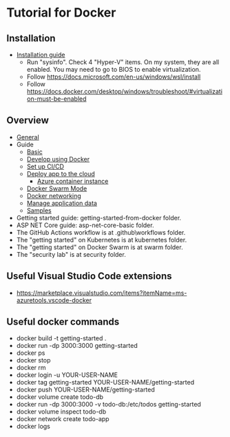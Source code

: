 # Tutorial for Docker

## Installation

- [Installation guide](https://docs.docker.com/desktop/windows/install/)
   - Run "sysinfo". Check 4 "Hyper-V" items. On my system, they are all enabled. You may need to go to BIOS to enable virtualization.
   - Follow https://docs.microsoft.com/en-us/windows/wsl/install
   - Follow https://docs.docker.com/desktop/windows/troubleshoot/#virtualization-must-be-enabled

## Overview

- [General](https://docs.docker.com/)
- Guide
   - [Basic](https://docs.microsoft.com/en-us/learn/modules/intro-to-docker-containers/)
   - [Develop using Docker](https://docs.docker.com/develop/)
   - [Set up CI/CD](https://docs.docker.com/ci-cd/best-practices/)
   - [Deploy app to the cloud](https://docs.docker.com/cloud/aci-integration/)
      - [Azure container instance](https://azure.microsoft.com/en-us/services/container-instances/#overview)
   - [Docker Swarm Mode](https://docs.docker.com/engine/swarm/)
   - [Docker networking](https://docs.docker.com/network/)
   - [Manage application data](https://docs.docker.com/storage/)
   - [Samples](https://docs.docker.com/samples/#tutorial-labs)
- Getting started guide: getting-started-from-docker folder.
- ASP NET Core guide: asp-net-core-basic folder.
- The GitHub Actions workflow is at .github\workflows folder.
- The "getting started" on Kubernetes is at kubernetes folder.
- The "getting started" on Docker Swarm is at swarm folder.
- The "security lab" is at security folder.

## Useful Visual Studio Code extensions

- https://marketplace.visualstudio.com/items?itemName=ms-azuretools.vscode-docker

## Useful docker commands

- docker build -t getting-started .
- docker run -dp 3000:3000 getting-started
- docker ps
- docker stop <the-container-id>
- docker rm <the-container-id>
- docker login -u YOUR-USER-NAME
- docker tag getting-started YOUR-USER-NAME/getting-started
- docker push YOUR-USER-NAME/getting-started
- docker volume create todo-db
- docker run -dp 3000:3000 -v todo-db:/etc/todos getting-started
- docker volume inspect todo-db
- docker network create todo-app
- docker logs <container-id>